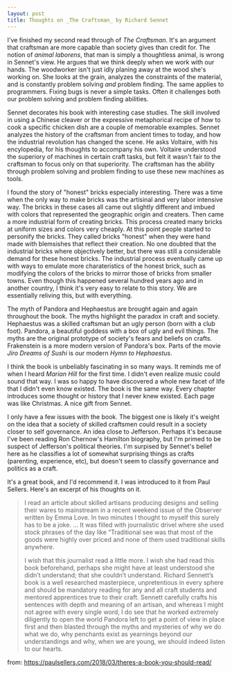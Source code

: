 ```yaml
---
layout: post
title: Thoughts on _The Craftsman_ by Richard Sennet
---
```


  I've finished my second read through of _The Craftsman_. It's an argument that
craftsman are more capable than society gives than credit for. The notion of
_animal laborens_, that man is simply a thoughtless animal, is wrong in Sennet's
view. He argues that we think deeply when we work with our hands. The woodworker
isn't just idly planing away at the wood she's working on. She looks at the
grain, analyzes the constraints of the material, and is constantly problem
solving _and_ problem finding. The same applies to programmers. Fixing bugs is
never a simple tasks. Often it challenges both our problem solving and problem
finding abilities.

  Sennet decorates his book with interesting case studies. The skill involved in
using a Chinese cleaver or the expressive metaphorical recipe of how to cook a
specific chicken dish are a couple of memorable examples. Sennet analyzes the
history of the craftsman from ancient times to today, and how the industrial
revolution has changed the scene. He asks Voltaire, with his encylopedia, for
his thoughts to accompany his own. Voltaire understood the superiory of machines
in certain craft tasks, but felt it wasn't fair to the craftsman to focus only
on that superiority. The craftsman has the ability through problem solving and
problem finding to use these new machines as tools.

  I found the story of "honest" bricks especially interesting. There was a time
when the only way to make bricks was the artisinal and very labor intensive way.
The bricks in these cases all came out slightly different and imbued with colors
that represented the geographic origin and creaters. Then came a more industrial
form of creating bricks. This process created many bricks at uniform sizes and
colors very cheaply. At this point people started to personify the bricks. They
called bricks "honest" when they were hand made with blemsishes that reflect
their creation. No one doubted that the industrial bricks where objectively
better, but there was still a considerable demand for these honest bricks. The
industrial process eventually came up with ways to emulate more charateristics
of the honest brick, such as modifying the colors of the bricks to mirror those
of bricks from smaller towns. Even though this happened several hundred years
ago and in another country, I think it's very easy to relate to this story.
We are essentially reliving this, but with everything.

  The myth of Pandora and Hephaestus are brought again and again throughout the
book. The myths highlight the paradox in craft and society. Hephaestus was a
skilled craftsman but an ugly person (born with a club foot). Pandora, a
beautiful goddess with a box of ugly and evil things. The myths are the original
prototype of society's fears and beliefs on crafts. Frakenstein is a more modern
version of Pandora's box. Parts of the movie _Jiro Dreams of Sushi_ is our
modern _Hymn to Hephaestus_.

  I think the book is unbeliably fascinating in so many ways. It reminds me of
when I heard _Marian Hill_ for the first time. I didn't even realize music could
sound that way. I was so happy to have discovered a whole new facet of life that
I didn't even know existed. The book is the same way. Every chapter introduces
some thought or history that I never knew existed. Each page was like Christmas.
A nice gift from Sennet.

  I only have a few issues with the book. The biggest one is likely it's weight
on the idea that a society of skilled craftsmen could result in a society closer
to self governance. An idea close to Jefferson. Perhaps it's because I've been
reading Ron Chernow's Hamilton biography, but I'm primed to be suspect of
Jefferson's political theories. I'm surpised by Sennet's belief here as he
classifies a lot of somewhat surprising things as crafts (parenting, experience,
etc), but doesn't seem to classify governance and politics as a craft.

  It's a great book, and I'd recommend it. I was introduced to it from Paul
Sellers. Here's an excerpt of his thoughts on it.

> I read an article about skilled artisans producing designs and selling their
> wares to mainstream in a recent weekend issue of the Observer written by Emma
> Love. In two minutes I thought to myself this surely has to be a joke. ...  It
> was filled with journalistic drivel where she used stock phrases of the day like
> “Traditional see was that most of the goods were highly over priced and none of
> them used traditional skills anywhere.
>
> I wish that this journalist read a little more. I wish she had read this book
> beforehand, perhaps she might have at least understood she didn’t understand;
> that she couldn’t understand. Richard Sennett’s book is a well researched
> masterpiece, unpretentious in every sphere and should be mandatory reading for
> any and all craft students and mentored apprentices true to their craft. Sennett
> carefully crafts his sentences with depth and meaning of an artisan, and whereas
> I might not agree with every single word, I do see that he worked extremely
> diligently to open the world  Pandora left to get a point of view in place first
> and then blasted through the myths and mysteries of why we do what we do, why
> penchants exist as yearnings beyond our understandings and why, when we are
> young, we should indeed listen to our hearts.

from: https://paulsellers.com/2018/03/theres-a-book-you-should-read/
